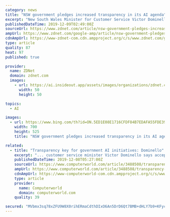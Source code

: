 ```yaml
---
category: news
title: "NSW government pledges increased transparency in its AI agenda"
excerpt: "New South Wales Minister for Customer Service Victor Dominello has pledged that transparency will be the focus for the state government when it formally launches its artificial intelligence (AI) strategy early March next year. \"As a citizen, the biggest question in the next five to 10 years is transparency. Who is ultimately making that ..."
publishedDateTime: 2019-12-09T02:49:00Z
sourceUrl: https://www.zdnet.com/article/nsw-government-pledges-increased-transparency-in-its-ai-agenda/
ampUrl: https://www.zdnet.com/google-amp/article/nsw-government-pledges-increased-transparency-in-its-ai-agenda/
cdnAmpUrl: https://www-zdnet-com.cdn.ampproject.org/c/s/www.zdnet.com/google-amp/article/nsw-government-pledges-increased-transparency-in-its-ai-agenda/
type: article
quality: 87
heat: 97
published: true

provider:
  name: ZDNet
  domain: zdnet.com
  images:
    - url: https://ai.insideout.app/assets/images/organizations/zdnet.com-50x50.jpg
      width: 50
      height: 50

topics:
  - AI

images:
  - url: https://www.bing.com/th?id=ON.5ED1E08E1716CFDF84B7EDAFA55FDE39
    width: 700
    height: 525
    title: "NSW government pledges increased transparency in its AI agenda"

related:
  - title: "Transparency key for government AI initiatives: Dominello"
    excerpt: "... customer service minister Victor Dominello says acceptance of government use of artificial intelligence (AI) will have to be built on what he describes as the “four pillars of trust”: Privacy, security, transparency and ethics. “I think trust is always an issue,” Dominello said when questioned at an event for media and startups ..."
    publishedDateTime: 2019-12-08T05:27:00Z
    sourceUrl: https://www.computerworld.com/article/3488508/transparency-key-for-government-ai-initiatives-dominello.html
    ampUrl: https://www.computerworld.com/article/3488508/transparency-key-for-government-ai-initiatives-dominello.amp.html
    cdnAmpUrl: https://www-computerworld-com.cdn.ampproject.org/c/s/www.computerworld.com/article/3488508/transparency-key-for-government-ai-initiatives-dominello.amp.html
    type: article
    provider:
      name: Computerworld
      domain: computerworld.com
    quality: 39

secured: "MVbmx3sq78xZFU9W8X0rihERmaCdthDIxO6An5DrD6Qt7BMB+dHLY7b9+KFycfRP+gXvf3JV8NdK3O0vTH+50N3YOv5kYpRLrBYFsfYYm33qzxtOxQitva9dvCMr8Y98yNtH/PejzGncWNjTxmEqwv7tXCJgBaP6oJoQaD43YhtbOySXIpW6ocUn03vFOlvkWJf2V3DRnYljpvdBZxGrtKnTRa87mnprmbvRyPzmv/RUCTnuDrE7iX+O+OCMUx3FfY1kLgLYVabXXytmXhvr0w==;Pu5dQojZlDy5NXHQ18dzjA=="
---
```


